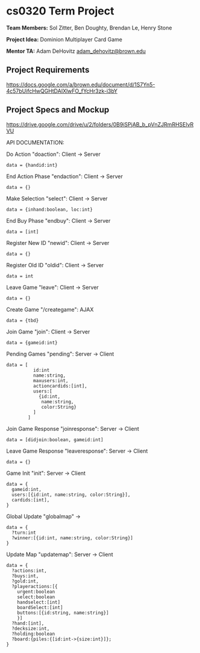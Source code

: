  # cs0320 Term Project
  
  **Team Members:**
Sol Zitter, Ben Doughty, Brendan Le, Henry Stone
  
  **Project Idea:**
Dominion Multiplayer Card Game
 
  **Mentor TA:**
Adam DeHovitz <adam_dehovitz@brown.edu>
  
  ## Project Requirements
https://docs.google.com/a/brown.edu/document/d/1S7Yn5-4c57bUifcHwQGHtDAIXlwFO_fYcHr3zk-i3bY
  
  ## Project Specs and Mockup
https://drive.google.com/drive/u/2/folders/0B9iSPjAB_b_pVnZJRmRHSElvRVU

  
API DOCUMENTATION:

Do Action "doaction": Client -> Server

    data = {handid:int}

End Action Phase "endaction": Client -> Server

    data = {}

Make Selection "select": Client -> Server

    data = {inhand:boolean, loc:int}
  
End Buy Phase "endbuy": Client -> Server

    data = [int]
  
Register New ID "newid": Client -> Server

    data = {}
  
Register Old ID "oldid": Client -> Server

    data = int
  
Leave Game "leave": Client -> Server

    data = {}
  
Create Game "/creategame": AJAX

    data = {tbd}
  
  
Join Game "join": Client -> Server

    data = {gameid:int}
  
Pending Games "pending": Server -> Client

    data = [
              id:int
              name:string, 
              maxusers:int, 
              actioncardids:[int], 
              users:[
                {id:int,
                 name:string,
                 color:String}
              ]
            ]
          
Join Game Response "joinresponse": Server -> Client

    data = [didjoin:boolean, gameid:int]
  
Leave Game Response "leaveresponse": Server -> Client

    data = {}
  
  
  
  
Game Init "init": Server -> Client

    data = {
      gameid:int,
      users:[{id:int, name:string, color:String}],
      cardids:[int],
    }
  
Global Update "globalmap" ->

    data = {
      ?turn:int
      ?winner:[{id:int, name:string, color:String}]
    }

Update Map "updatemap": Server -> Client

    data = {
      ?actions:int,
      ?buys:int,
      ?gold:int,
      ?playeractions:[{
        urgent:boolean
        select:boolean
        handselect:[int]
        boardSelect:[int]
        buttons:[{id:string, name:string}]
        }]
      ?hand:[int],
      ?decksize:int,
      ?holding:boolean
      ?board:{piles:{[id:int->{size:int}]};
    }
